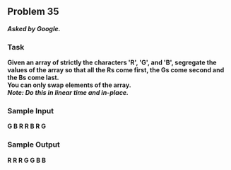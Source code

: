 ## Problem 35
***Asked by Google.***
### Task
**Given an array of strictly the characters 'R', 'G', and 'B', segregate the values of the array so that all the Rs come first, the Gs come second and the Bs come last.**  
**You can only swap elements of the array.**  
***Note: Do this in linear time and in-place.***
### Sample Input
**G B R R B R G**
### Sample Output
**R R R G G B B**
